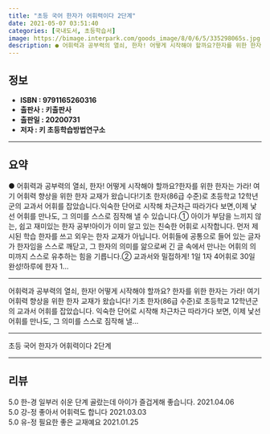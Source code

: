 ```yaml
---
title: "초등 국어 한자가 어휘력이다 2단계"
date: 2021-05-07 03:51:40
categories: [국내도서, 초등학습서]
image: https://bimage.interpark.com/goods_image/8/0/6/5/335298065s.jpg
description: ● 어휘력과 공부력의 열쇠, 한자! 어떻게 시작해야 할까요?한자를 위한 한자는 가라! 여기 어휘력 향상을 위한 한자 교재가 왔습니다!기초 한자(86급 수준)로 초등학교 12학년군의 교과서 어휘를 잡았습니다.익숙한 단어로 시작해 차근차근 따라가다 보면,이제 낯선 어휘를 만나도, 그 의미
---
```


## **정보**

- **ISBN : 9791165260316**
- **출판사 : 키출판사**
- **출판일 : 20200731**
- **저자 : 키 초등학습방법연구소**

------



## **요약**

●  어휘력과 공부력의 열쇠, 한자! 어떻게 시작해야 할까요?한자를 위한 한자는 가라! 여기 어휘력 향상을 위한 한자 교재가 왔습니다!기초 한자(86급 수준)로 초등학교 12학년군의 교과서 어휘를 잡았습니다.익숙한 단어로 시작해 차근차근 따라가다 보면,이제 낯선 어휘를 만나도, 그 의미를 스스로 짐작해 낼 수 있습니다.① 아이가 부담을 느끼지 않는, 쉽고 재미있는 한자 공부!아이가 이미 알고 있는 친숙한 어휘로 시작합니다. 먼저 제시된 학습 한자를 쓰고 외우는 한자 교재가 아닙니다. 어휘들에 공통으로 들어 있는 글자가 한자임을 스스로 깨닫고, 그 한자의 의미를 앎으로써 긴 글 속에서 만나는 어휘의 의미까지 스스로 유추하는 힘을 기릅니다.② 교과서와 밀접하게! 1일 1자 4어휘로 30일 완성!하루에 한자 1...

------

어휘력과 공부력의 열쇠, 한자! 어떻게 시작해야 할까요?
한자를 위한 한자는 가라! 여기 어휘력 향상을 위한 한자 교재가 왔습니다!
기초 한자(86급 수준)로 초등학교 12학년군의 교과서 어휘를 잡았습니다.
익숙한 단어로 시작해 차근차근 따라가다 보면,
이제 낯선 어휘를 만나도, 그 의미를 스스로 짐작해 낼... 

------


초등 국어 한자가 어휘력이다 2단계 

------


## **리뷰** 

5.0 한-경 일부러 쉬운 단계 골랐는데 아이가 즐겁게해 좋습니다. 2021.04.06 <br/>5.0 강-정 좋아서 어휘력도 합니다 2021.03.03 <br/>5.0 유-정 필요한 좋은 교재예요 2021.01.25 <br/>